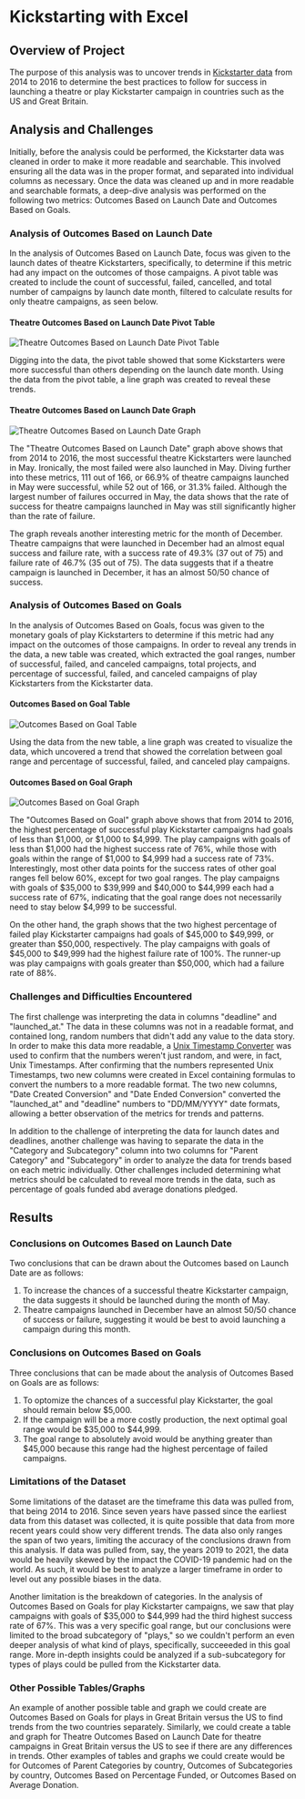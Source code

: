 # Kickstarting with Excel

## Overview of Project

The purpose of this analysis was to uncover trends in [Kickstarter data](https://github.com/fobordo/kickstarter-analysis/blob/cb1ee7c131f969fe81963381501d0e881acdfcc7/Kickstarter_Challenge%20copy.xlsx.zip) from 2014 to 2016 to determine the best practices to follow for success in launching a theatre or play Kickstarter campaign in countries such as the US and Great Britain.

## Analysis and Challenges

Initially, before the analysis could be performed, the Kickstarter data was cleaned in order to make it more readable and searchable. This involved ensuring all the data was in the proper format, and separated into individual columns as necessary. Once the data was cleaned up and in more readable and searchable formats, a deep-dive analysis was performed on the following two metrics: Outcomes Based on Launch Date and Outcomes Based on Goals.

### Analysis of Outcomes Based on Launch Date

In the analysis of Outcomes Based on Launch Date, focus was given to the launch dates of theatre Kickstarters, specifically, to determine if this metric had any impact on the outcomes of those campaigns. A pivot table was created to include the count of successful, failed, cancelled, and total number of campaigns by launch date month, filtered to calculate results for only theatre campaigns, as seen below.

#### Theatre Outcomes Based on Launch Date Pivot Table

![Theatre Outcomes Based on Launch Date Pivot Table](/Resources/Theater_Outcomes_vs_Launch_PivotTable.png)

Digging into the data, the pivot table showed that some Kickstarters were more successful than others depending on the launch date month. Using the data from the pivot table, a line graph was created to reveal these trends.

#### Theatre Outcomes Based on Launch Date Graph

![Theatre Outcomes Based on Launch Date Graph](/Resources/Theater_Outcomes_vs_Launch.png)

The "Theatre Outcomes Based on Launch Date" graph above shows that from 2014 to 2016, the most successful theatre Kickstarters were launched in May. Ironically, the most failed were also launched in May. Diving further into these metrics, 111 out of 166, or 66.9% of theatre campaigns launched in May were successful, while 52 out of 166, or 31.3% failed. Although the largest number of failures occurred in May, the data shows that the rate of success for theatre campaigns launched in May was still significantly higher than the rate of failure.

The graph reveals another interesting metric for the month of December. Theatre campaigns that were launched in December had an almost equal success and failure rate, with a success rate of 49.3% (37 out of 75) and failure rate of 46.7% (35 out of 75). The data suggests that if a theatre campaign is launched in December, it has an almost 50/50 chance of success.

### Analysis of Outcomes Based on Goals

In the analysis of Outcomes Based on Goals, focus was given to the monetary goals of play Kickstarters to determine if this metric had any impact on the outcomes of those campaigns. In order to reveal any trends in the data, a new table was created, which extracted the goal ranges, number of successful, failed, and canceled campaigns, total projects, and percentage of successful, failed, and canceled campaigns of play Kickstarters from the Kickstarter data. 

#### Outcomes Based on Goal Table
![Outcomes Based on Goal Table](/Resources/Outcomes_vs_Goals_Table.png)

Using the data from the new table, a line graph was created to visualize the data, which uncovered a trend that showed the correlation between goal range and percentage of successful, failed, and canceled play campaigns.

#### Outcomes Based on Goal Graph

![Outcomes Based on Goal Graph](/Resources/Outcomes_vs_Goals.png)

The "Outcomes Based on Goal" graph above shows that from 2014 to 2016, the highest percentage of successful play Kickstarter campaigns had goals of less than $1,000, or $1,000 to $4,999. The play campaigns with goals of less than $1,000 had the highest success rate of 76%, while those with goals within the range of $1,000 to $4,999 had a success rate of 73%. Interestingly, most other data points for the success rates of other goal ranges fell below 60%, except for two goal ranges. The play campaigns with goals of $35,000 to $39,999 and $40,000 to $44,999 each had a success rate of 67%, indicating that the goal range does not necessarily need to stay below $4,999 to be successful.

On the other hand, the graph shows that the two highest percentage of failed play Kickstarter campaigns had goals of $45,000 to $49,999, or greater than $50,000, respectively. The play campaigns with goals of $45,000 to $49,999 had the highest failure rate of 100%. The runner-up was play campaigns with goals greater than $50,000, which had a failure rate of 88%.

### Challenges and Difficulties Encountered

The first challenge was interpreting the data in columns "deadline" and "launched_at." The data in these columns was not in a readable format, and contained long, random numbers that didn't add any value to the data story. In order to make this data more readable, a [Unix Timestamp Converter](https://www.epochconverter.com/) was used to confirm that the numbers weren't just random, and were, in fact, Unix Timestamps. After confirming that the numbers represented Unix Timestamps, two new columns were created in Excel containing formulas to convert the numbers to a more readable format. The two new columns, "Date Created Conversion" and "Date Ended Conversion" converted the "launched_at" and "deadline" numbers to "DD/MM/YYYY" date formats, allowing a better observation of the metrics for trends and patterns. 

In addition to the challenge of interpreting the data for launch dates and deadlines, another challenge was having to separate the data in the "Category and Subcategory" column into two columns for "Parent Category" and "Subcategory" in order to analyze the data for trends based on each metric individually. Other challenges included determining what metrics should be calculated to reveal more trends in the data, such as percentage of goals funded abd average donations pledged.

## Results

### Conclusions on Outcomes Based on Launch Date

Two conclusions that can be drawn about the Outcomes based on Launch Date are as follows:

1. To increase the chances of a successful theatre Kickstarter campaign, the data suggests it should be launched during the month of May.
2. Theatre campaigns launched in December have an almost 50/50 chance of success or failure, suggesting it would be best to avoid launching a campaign during this month.

### Conclusions on Outcomes Based on Goals

Three conclusions that can be made about the analysis of Outcomes Based on Goals are as follows:
1. To optomize the chances of a successful play Kickstarter, the goal should remain below $5,000.
2. If the campaign will be a more costly production, the next optimal goal range would be $35,000 to $44,999.
3. The goal range to absolutely avoid would be anything greater than $45,000 because this range had the highest percentage of failed campaigns.

### Limitations of the Dataset

Some limitations of the dataset are the timeframe this data was pulled from, that being 2014 to 2016. Since seven years have passed since the earliest data from this dataset was collected, it is quite possible that data from more recent years could show very different trends. The data also only ranges the span of two years, limiting the accuracy of the conclusions drawn from this analysis. If data was pulled from, say, the years 2019 to 2021, the data would be heavily skewed by the impact the COVID-19 pandemic had on the world. As such, it would be best to analyze a larger timeframe in order to level out any possible biases in the data.

Another limitation is the breakdown of categories. In the analysis of Outcomes Based on Goals for play Kickstarter campaigns, we saw that play campaigns with goals of $35,000 to $44,999 had the third highest success rate of 67%. This was a very specific goal range, but our conclusions were limited to the broad subcategory of "plays," so we couldn't perform an even deeper analysis of what kind of plays, specifically, succeeeded in this goal range. More in-depth insights could be analyzed if a sub-subcategory for types of plays could be pulled from the Kickstarter data.

### Other Possible Tables/Graphs

An example of another possible table and graph we could create are Outcomes Based on Goals for plays in Great Britain versus the US to find trends from the two countries separately. Similarly, we could create a table and graph for Theatre Outcomes Based on Launch Date for theatre campaigns in Great Britain versus the US to see if there are any differences in trends. Other examples of tables and graphs we could create would be for Outcomes of Parent Categories by country, Outcomes of Subcategories by country, Outcomes Based on Percentage Funded, or Outcomes Based on Average Donation.
